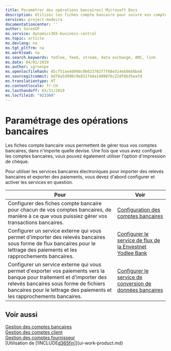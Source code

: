```yaml
---
title: Paramétrer des opérations bancaires| Microsoft Docs
description: Utilisez les fiches compte bancaire pour suivre vos comptes bancaires et paramétrer le flux bancaire, telles que Yodlee, pour échanger des données.
services: project-madeira
documentationcenter: ''
author: SorenGP
ms.service: dynamics365-business-central
ms.topic: article
ms.devlang: na
ms.tgt_pltfrm: na
ms.workload: na
ms.search.keywords: Yodlee, feed, stream, data exchange, AMC, link
ms.date: 04/01/2019
ms.author: sgroespe
ms.openlocfilehash: 05cf51ae4d09dc0b023782f7f68e514eb8668be8
ms.sourcegitcommit: bd78a5d990c9e83174da1409076c22df8b35eafd
ms.translationtype: HT
ms.contentlocale: fr-CH
ms.lasthandoff: 03/31/2019
ms.locfileid: "923360"
---
```

# <a name="setting-up-banking"></a>Paramétrage des opérations bancaires
Les fiches compte bancaire vous permettent de gérer tous vos comptes bancaires, dans n'importe quelle devise. Une fois que vous avez configuré les comptes bancaires, vous pouvez également utiliser l'option d'impression de chèque.

Pour utiliser les services bancaires électroniques pour importer des relevés bancaires et exporter des paiements, vous devez d'abord configurer et activer les services en question.

| Pour | Voir |
| --- | --- |
| Configurer des fiches compte bancaire pour chacun de vos comptes bancaires, de manière à ce que vous puissiez gérer vos transactions bancaires. |[Configuration des comptes bancaires](bank-how-setup-bank-accounts.md) |
| Configurer un service externe qui vous permet d'importer des relevés bancaires sous forme de flux bancaires pour le lettrage des paiements et les rapprochements bancaires. |[Configurer le service de flux de la Envestnet Yodlee Bank](bank-how-setup-bank-statement-service.md) |
| Configurer un service externe qui vous permet d'exporter vos paiements vers la banque pour traitement et d'importer des relevés bancaires sous forme de fichiers bancaires pour le lettrage des paiements et les rapprochements bancaires. |[Configurer le service de conversion de données bancaires](bank-how-setup-bank-data-conversion-service.md) |

## <a name="see-also"></a>Voir aussi
[Gestion des comptes bancaires](bank-manage-bank-accounts.md)  
[Gestion des comptes client](receivables-manage-receivables.md)  
[Gestion des comptes fournisseur](payables-manage-payables.md)  
[Utilisation de [!INCLUDE[d365fin](includes/d365fin_md.md)]](ui-work-product.md)
